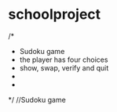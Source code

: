 # schoolproject
/*
 * Sudoku game
 * the player has four choices
 * show, swap, verify and quit
 *
 *
 */
//Sudoku game

